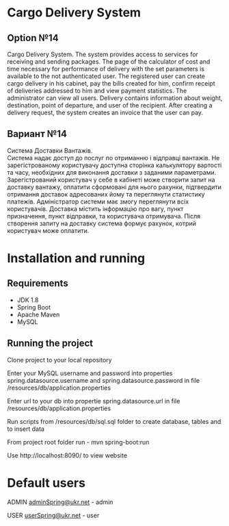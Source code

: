 # Cargo Delivery System

## Option №14

Cargo Delivery System.
The system provides access to services for receiving and sending packages.
The page of the calculator of cost and time necessary for performance of delivery with the set parameters is available to the not authenticated user.
The registered user can create cargo delivery in his cabinet, pay the bills created for him, confirm receipt of deliveries addressed to him and view payment statistics.
The administrator can view all users.
Delivery contains information about weight, destination, point of departure, and user of the recipient.
After creating a delivery request, the system creates an invoice that the user can pay.

## Вариант №14

Система Доставки Вантажів.  
Система надає доступ  до послуг по отриманню і відправці вантажів.
Не зарегістрованому користувачу доступна сторінка калькулятору вартості та часу, необхідних для виконання доставки з заданими параметрами.
Зарегістрований користувач у себе в кабінеті може створити запит на доставку вантажу, оплатити сформовані для нього рахунки, підтвердити отримання доставок адресованих йому та переглянути статистику платежів.
Адміністратор системи має змогу переглянути всіх користувачів. 
Доставка містить інформацію про вагу, пункт призначення, пункт відправки, та користувача отримувача.
Після створення запиту на доставку система формує рахунок, котрий користувач може оплатити.


# Installation and running

## Requirements

* JDK 1.8
* Spring Boot
* Apache Maven
* MySQL

## Running the project

Clone project to your local repository

Enter your MySQL username and password into properties spring.datasource.username and spring.datasource.password
in file /resources/db/application.properties

Enter url to your db into propertie spring.datasource.url in file /resources/db/application.properties

Run scripts from /resources/db/sql.sql folder to create database, tables and to insert data

From project root folder run - mvn spring-boot:run

Use http://localhost:8090/  to view website

# Default users

ADMIN adminSpring@ukr.net - admin

USER userSpring@ukr.net - user
